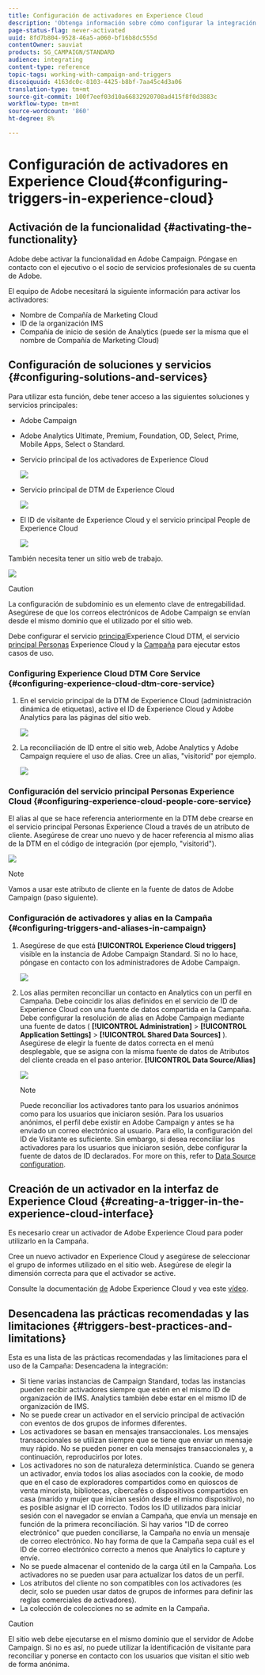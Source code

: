 ```yaml
---
title: Configuración de activadores en Experience Cloud
description: 'Obtenga información sobre cómo configurar la integración de Adobe Experience Cloud Triggers en inicio para enviar envíos personalizados a sus clientes en función de sus comportamientos anteriores. '
page-status-flag: never-activated
uuid: 8fd7b804-9528-46a5-a060-bf16b8dc555d
contentOwner: sauviat
products: SG_CAMPAIGN/STANDARD
audience: integrating
content-type: reference
topic-tags: working-with-campaign-and-triggers
discoiquuid: 4163dc0c-8103-4425-b8bf-7aa45c4d3a06
translation-type: tm+mt
source-git-commit: 100f7eef03d10a66832920708ad415f8f0d3883c
workflow-type: tm+mt
source-wordcount: '860'
ht-degree: 8%

---
```



# Configuración de activadores en Experience Cloud{#configuring-triggers-in-experience-cloud}

## Activación de la funcionalidad {#activating-the-functionality}

Adobe debe activar la funcionalidad en Adobe Campaign. Póngase en contacto con el ejecutivo o el socio de servicios profesionales de su cuenta de Adobe.

El equipo de Adobe necesitará la siguiente información para activar los activadores:

* Nombre de Compañía de Marketing Cloud
* ID de la organización IMS
* Compañía de inicio de sesión de Analytics (puede ser la misma que el nombre de Compañía de Marketing Cloud)

## Configuración de soluciones y servicios {#configuring-solutions-and-services}

Para utilizar esta función, debe tener acceso a las siguientes soluciones y servicios principales:

* Adobe Campaign
* Adobe Analytics Ultimate, Premium, Foundation, OD, Select, Prime, Mobile Apps, Select o Standard.
* Servicio principal de los activadores de Experience Cloud

   ![](assets/trigger_uc_prereq_1.png)

* Servicio principal de DTM de Experience Cloud

   ![](assets/trigger_uc_prereq_2.png)

* El ID de visitante de Experience Cloud y el servicio principal People de Experience Cloud

   ![](assets/trigger_uc_prereq_3.png)

También necesita tener un sitio web de trabajo.

![](assets/trigger_uc_prereq_4.png)

>[!CAUTION]
>
>La configuración de subdominio es un elemento clave de entregabilidad. Asegúrese de que los correos electrónicos de Adobe Campaign se envían desde el mismo dominio que el utilizado por el sitio web.

Debe configurar el servicio [principal](#configuring-experience-cloud-dtm-core-service)Experience Cloud DTM, el servicio [principal Personas](#configuring-experience-cloud-people-core-service) Experience Cloud y la [Campaña](#configuring-triggers-and-aliases-in-campaign) para ejecutar estos casos de uso.

### Configuring Experience Cloud DTM Core Service {#configuring-experience-cloud-dtm-core-service}

1. En el servicio principal de la DTM de Experience Cloud (administración dinámica de etiquetas), active el ID de Experience Cloud y Adobe Analytics para las páginas del sitio web.

   ![](assets/trigger_uc_conf_1.png)

1. La reconciliación de ID entre el sitio web, Adobe Analytics y Adobe Campaign requiere el uso de alias. Cree un alias, &quot;visitorid&quot; por ejemplo.

   ![](assets/trigger_uc_conf_2.png)

### Configuración del servicio principal Personas Experience Cloud {#configuring-experience-cloud-people-core-service}

El alias al que se hace referencia anteriormente en la DTM debe crearse en el servicio principal Personas Experience Cloud a través de un atributo de cliente. Asegúrese de crear uno nuevo y de hacer referencia al mismo alias de la DTM en el código de integración (por ejemplo, &quot;visitorid&quot;).

![](assets/trigger_uc_conf_3.png)

>[!NOTE]
>
>Vamos a usar este atributo de cliente en la fuente de datos de Adobe Campaign (paso siguiente).

### Configuración de activadores y alias en la Campaña {#configuring-triggers-and-aliases-in-campaign}

1. Asegúrese de que está **[!UICONTROL Experience Cloud triggers]** visible en la instancia de Adobe Campaign Standard. Si no lo hace, póngase en contacto con los administradores de Adobe Campaign.

   ![](assets/remarketing_1.png)

1. Los alias permiten reconciliar un contacto en Analytics con un perfil en Campaña. Debe coincidir los alias definidos en el servicio de ID de Experience Cloud con una fuente de datos compartida en la Campaña. Debe configurar la resolución de alias en Adobe Campaign mediante una fuente de datos ( **[!UICONTROL Administration]** > **[!UICONTROL Application Settings]** > **[!UICONTROL Shared Data Sources]** ). Asegúrese de elegir la fuente de datos correcta en el menú desplegable, que se asigna con la misma fuente de datos de Atributos del cliente creada en el paso anterior. **[!UICONTROL Data Source/Alias]**

   ![](assets/trigger_uc_conf_5.png)

   >[!NOTE]
   >
   >Puede reconciliar los activadores tanto para los usuarios anónimos como para los usuarios que iniciaron sesión. Para los usuarios anónimos, el perfil debe existir en Adobe Campaign y antes se ha enviado un correo electrónico al usuario. Para ello, la configuración del ID de Visitante es suficiente. Sin embargo, si desea reconciliar los activadores para los usuarios que iniciaron sesión, debe configurar la fuente de datos de ID declarados. For more on this, refer to [Data Source configuration](../../integrating/using/provisioning-and-configuring-integration-with-audience-manager-or-people-core-service.md#step-2--configure-the-data-sources).

## Creación de un activador en la interfaz de Experience Cloud {#creating-a-trigger-in-the-experience-cloud-interface}

Es necesario crear un activador de Adobe Experience Cloud para poder utilizarlo en la Campaña.

Cree un nuevo activador en Experience Cloud y asegúrese de seleccionar el grupo de informes utilizado en el sitio web. Asegúrese de elegir la dimensión correcta para que el activador se active.

Consulte la documentación [de](https://docs.adobe.com/content/help/es-ES/core-services/interface/activation/triggers.html) Adobe Experience Cloud y vea este [vídeo](https://helpx.adobe.com/es/marketing-cloud/how-to/email-marketing.html#step-two).

## Desencadena las prácticas recomendadas y las limitaciones {#triggers-best-practices-and-limitations}

Esta es una lista de las prácticas recomendadas y las limitaciones para el uso de la Campaña: Desencadena la integración:

* Si tiene varias instancias de Campaign Standard, todas las instancias pueden recibir activadores siempre que estén en el mismo ID de organización de IMS. Analytics también debe estar en el mismo ID de organización de IMS.
* No se puede crear un activador en el servicio principal de activación con eventos de dos grupos de informes diferentes.
* Los activadores se basan en mensajes transaccionales. Los mensajes transaccionales se utilizan siempre que se tiene que enviar un mensaje muy rápido. No se pueden poner en cola mensajes transaccionales y, a continuación, reproducirlos por lotes.
* Los activadores no son de naturaleza determinística. Cuando se genera un activador, envía todos los alias asociados con la cookie, de modo que en el caso de exploradores compartidos como en quioscos de venta minorista, bibliotecas, cibercafés o dispositivos compartidos en casa (marido y mujer que inician sesión desde el mismo dispositivo), no es posible asignar el ID correcto. Todos los ID utilizados para iniciar sesión con el navegador se envían a Campaña, que envía un mensaje en función de la primera reconciliación. Si hay varios &quot;ID de correo electrónico&quot; que pueden conciliarse, la Campaña no envía un mensaje de correo electrónico. No hay forma de que la Campaña sepa cuál es el ID de correo electrónico correcto a menos que Analytics lo capture y envíe.
* No se puede almacenar el contenido de la carga útil en la Campaña. Los activadores no se pueden usar para actualizar los datos de un perfil.
* Los atributos del cliente no son compatibles con los activadores (es decir, solo se pueden usar datos de grupos de informes para definir las reglas comerciales de activadores).
* La colección de colecciones no se admite en la Campaña.

>[!CAUTION]
>
>El sitio web debe ejecutarse en el mismo dominio que el servidor de Adobe Campaign. Si no es así, no puede utilizar la identificación de visitante para reconciliar y ponerse en contacto con los usuarios que visitan el sitio web de forma anónima.

